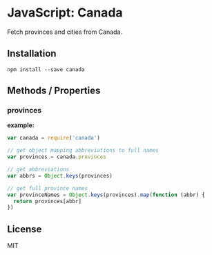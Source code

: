 JavaScript: Canada
==================

Fetch provinces and cities from Canada.


Installation
------------

    npm install --save canada


Methods / Properties
--------------------

### provinces

**example:**

```js
var canada = require('canada')

// get object mapping abbreviations to full names
var provinces = canada.provinces

// get abbreviations
var abbrs = Object.keys(provinces)

// get full province names
var provinceNames = Object.keys(provinces).map(function (abbr) {
  return provinces[abbr]
})
```






License
-------

MIT